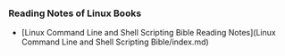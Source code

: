 ### Reading Notes of Linux Books

- [Linux Command Line and Shell Scripting Bible Reading Notes](Linux Command Line and Shell Scripting Bible/index.md)